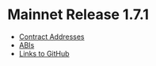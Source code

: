 # Mainnet Release 1.7.1

* [Contract Addresses](skale-manager-1.7.1-mainnet-contracts.json)
* [ABIs](skale-manager-1.7.1-mainnet-abi.json)
* [Links to GitHub](https://github.com/skalenetwork/skale-manager/releases/tag/1.7.1-stable.0)
